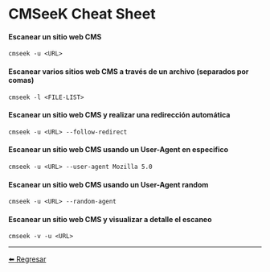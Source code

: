 # CMSeeK Cheat Sheet

#### Escanear un sitio web CMS
```
cmseek -u <URL>
```

#### Escanear varios sitios web CMS a través de un archivo (separados por comas)
```
cmseek -l <FILE-LIST>
```

#### Escanear un sitio web CMS y realizar una redirección automática
```
cmseek -u <URL> --follow-redirect
```

#### Escanear un sitio web CMS usando un User-Agent en especifico
```
cmseek -u <URL> --user-agent Mozilla 5.0
```

#### Escanear un sitio web CMS usando un User-Agent random
```
cmseek -u <URL> --random-agent
```

#### Escanear un sitio web CMS y visualizar a detalle el escaneo
```
cmseek -v -u <URL>
```

---

[:arrow_left: Regresar](https://github.com/m4lal0/cheatsheets)
